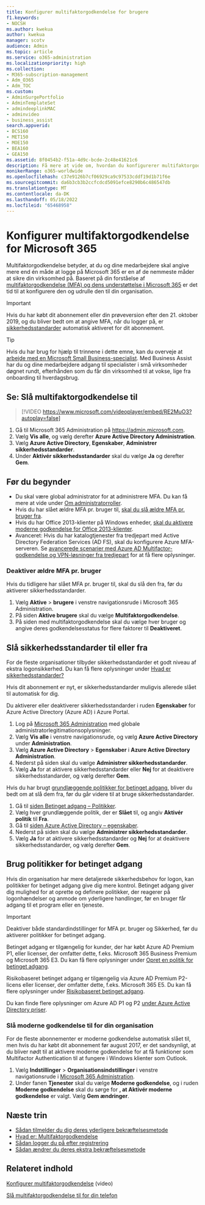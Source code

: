 ```yaml
---
title: Konfigurer multifaktorgodkendelse for brugere
f1.keywords:
- NOCSH
ms.author: kwekua
author: kwekua
manager: scotv
audience: Admin
ms.topic: article
ms.service: o365-administration
ms.localizationpriority: high
ms.collection:
- M365-subscription-management
- Adm_O365
- Adm_TOC
ms.custom:
- AdminSurgePortfolio
- AdminTemplateSet
- admindeeplinkMAC
- adminvideo
- business_assist
search.appverid:
- BCS160
- MET150
- MOE150
- BEA160
- GEA150
ms.assetid: 8f0454b2-f51a-4d9c-bcde-2c48e41621c6
description: Få mere at vide om, hvordan du konfigurerer multifaktorgodkendelse for din organisation.
monikerRange: o365-worldwide
ms.openlocfilehash: c37e9126b7cf06929ca9c97533cddf19d1b71f6e
ms.sourcegitcommit: da6b3cb3b2ccfcdcd5091efce8290b6c486547db
ms.translationtype: MT
ms.contentlocale: da-DK
ms.lasthandoff: 05/18/2022
ms.locfileid: "65468958"
---
```

# <a name="set-up-multifactor-authentication-for-microsoft-365"></a>Konfigurer multifaktorgodkendelse for Microsoft 365

Multifaktorgodkendelse betyder, at du og dine medarbejdere skal angive mere end én måde at logge på Microsoft 365 er en af de nemmeste måder at sikre din virksomhed på. Baseret på din forståelse af [multifaktorgodkendelse (MFA) og dens understøttelse i Microsoft 365](multi-factor-authentication-microsoft-365.md) er det tid til at konfigurere den og udrulle den til din organisation. 

> [!IMPORTANT]
> Hvis du har købt dit abonnement eller din prøveversion efter den 21. oktober 2019, og du bliver bedt om at angive MFA, når du logger på, er [sikkerhedsstandarder](/azure/active-directory/fundamentals/concept-fundamentals-security-defaults) automatisk aktiveret for dit abonnement.

> [!TIP]
> Hvis du har brug for hjælp til trinnene i dette emne, kan du overveje at [arbejde med en Microsoft Small Business-specialist](https://go.microsoft.com/fwlink/?linkid=2186871). Med Business Assist har du og dine medarbejdere adgang til specialister i små virksomheder døgnet rundt, efterhånden som du får din virksomhed til at vokse, lige fra onboarding til hverdagsbrug.

## <a name="watch-turn-on-multifactor-authentication"></a>Se: Slå multifaktorgodkendelse til

> [!VIDEO https://www.microsoft.com/videoplayer/embed/RE2MuO3?autoplay=false]

1. Gå til Microsoft 365 Administration på <a href="https://admin.microsoft.com/ " target="_blank">https://admin.microsoft.com</a>.
1. Vælg **Vis alle**, og vælg derefter **Azure Active Directory Administration**.
1. Vælg **Azure Active Directory**, **Egenskaber**, **Administrer sikkerhedsstandarder**.
1. Under **Aktivér sikkerhedsstandarder** skal du vælge **Ja** og derefter **Gem**.

## <a name="before-you-begin"></a>Før du begynder

- Du skal være global administrator for at administrere MFA. Du kan få mere at vide under [Om administratorroller](../add-users/about-admin-roles.md).
- Hvis du har slået ældre MFA pr. bruger til, [skal du slå ældre MFA pr. bruger fra](#turn-off-legacy-per-user-mfa).
- Hvis du har Office 2013-klienter på Windows enheder, [skal du aktivere moderne godkendelse for Office 2013-klienter](./enable-modern-authentication.md).
- Avanceret: Hvis du har katalogtjenester fra tredjepart med Active Directory Federation Services (AD FS), skal du konfigurere Azure MFA-serveren. Se [avancerede scenarier med Azure AD Multifactor-godkendelse og VPN-løsninger fra tredjepart](/azure/active-directory/authentication/howto-mfaserver-nps-vpn) for at få flere oplysninger.

### <a name="turn-off-legacy-per-user-mfa"></a>Deaktiver ældre MFA pr. bruger

Hvis du tidligere har slået MFA pr. bruger til, skal du slå den fra, før du aktiverer sikkerhedsstandarder.

1. Vælg **Aktive** \> **brugere** i venstre navigationsrude i Microsoft 365 Administration.
1. På siden **Aktive brugere** skal du vælge **Multifaktorgodkendelse**.
1. På siden med multifaktorgodkendelse skal du vælge hver bruger og angive deres godkendelsesstatus for flere faktorer til **Deaktiveret**.

## <a name="turn-security-defaults-on-or-off"></a>Slå sikkerhedsstandarder til eller fra

For de fleste organisationer tilbyder sikkerhedsstandarder et godt niveau af ekstra logonsikkerhed. Du kan få flere oplysninger under [Hvad er sikkerhedsstandarder?](/azure/active-directory/fundamentals/concept-fundamentals-security-defaults)

Hvis dit abonnement er nyt, er sikkerhedsstandarder muligvis allerede slået til automatisk for dig.

Du aktiverer eller deaktiverer sikkerhedsstandarder i ruden **Egenskaber** for Azure Active Directory (Azure AD) i Azure Portal.

1. Log på [Microsoft 365 Administration](https://admin.microsoft.com) med globale administratorlegitimationsoplysninger.
2. Vælg **Vis alle** i venstre navigationsrude, og vælg **Azure Active Directory** under **Administration**.
3. Vælg **Azure Active Directory** \> **Egenskaber** i **Azure Active Directory Administration**.
4. Nederst på siden skal du vælge **Administrer sikkerhedsstandarder**.
5. Vælg **Ja** for at aktivere sikkerhedsstandarder eller **Nej** for at deaktivere sikkerhedsstandarder, og vælg derefter **Gem**.

Hvis du har brugt [grundlæggende politikker for betinget adgang](/azure/active-directory/conditional-access/concept-baseline-protection), bliver du bedt om at slå dem fra, før du går videre til at bruge sikkerhedsstandarder.

1. Gå til [siden Betinget adgang – Politikker](https://portal.azure.com/#blade/Microsoft_AAD_IAM/ConditionalAccessBlade/Policies).
2. Vælg hver grundlæggende politik, der er **Slået** til, og angiv **Aktivér politik** til **Fra**.
3. Gå til [siden Azure Active Directory – egenskaber](https://portal.azure.com/#blade/Microsoft_AAD_IAM/ActiveDirectoryMenuBlade/Properties).
4. Nederst på siden skal du vælge **Administrer sikkerhedsstandarder**.
5. Vælg **Ja** for at aktivere sikkerhedsstandarder og **Nej** for at deaktivere sikkerhedsstandarder, og vælg derefter **Gem**.

## <a name="use-conditional-access-policies"></a>Brug politikker for betinget adgang

Hvis din organisation har mere detaljerede sikkerhedsbehov for logon, kan politikker for betinget adgang give dig mere kontrol. Betinget adgang giver dig mulighed for at oprette og definere politikker, der reagerer på logonhændelser og anmode om yderligere handlinger, før en bruger får adgang til et program eller en tjeneste.

> [!IMPORTANT]
> Deaktiver både standardindstillinger for MFA pr. bruger og Sikkerhed, før du aktiverer politikker for betinget adgang.

Betinget adgang er tilgængelig for kunder, der har købt Azure AD Premium P1, eller licenser, der omfatter dette, f.eks. Microsoft 365 Business Premium og Microsoft 365 E3. Du kan få flere oplysninger under [Opret en politik for betinget adgang](/azure/active-directory/authentication/tutorial-enable-azure-mfa).

Risikobaseret betinget adgang er tilgængelig via Azure AD Premium P2-licens eller licenser, der omfatter dette, f.eks. Microsoft 365 E5. Du kan få flere oplysninger under [Risikobaseret betinget adgang](/azure/active-directory/conditional-access/howto-conditional-access-policy-risk).

Du kan finde flere oplysninger om Azure AD P1 og P2 [under Azure Active Directory priser](https://azure.microsoft.com/pricing/details/active-directory/).

### <a name="turn-on-modern-authentication-for-your-organization"></a>Slå moderne godkendelse til for din organisation

For de fleste abonnementer er moderne godkendelse automatisk slået til, men hvis du har købt dit abonnement før august 2017, er det sandsynligt, at du bliver nødt til at aktivere moderne godkendelse for at få funktioner som Multifactor Authentication til at fungere i Windows klienter som Outlook.


1. Vælg **Indstillinger** \> **Organisationsindstillinger** i venstre navigationsrude i <a href="https://go.microsoft.com/fwlink/p/?linkid=2024339" target="_blank">Microsoft 365 Administration</a>.
2. Under fanen **Tjenester** skal du vælge **Moderne godkendelse**, og i ruden **Moderne godkendelse** skal du sørge for **, at Aktivér moderne godkendelse** er valgt. Vælg **Gem ændringer**.


## <a name="next-steps"></a>Næste trin

- [Sådan tilmelder du dig deres yderligere bekræftelsesmetode](https://support.microsoft.com/office/ace1d096-61e5-449b-a875-58eb3d74de14)
- [Hvad er: Multifaktorgodkendelse](https://support.microsoft.com/help/4577374/what-is-multifactor-authentication)
- [Sådan logger du på efter registrering](https://support.microsoft.com/office/2b856342-170a-438e-9a4f-3c092394d3cb)
- [Sådan ændrer du deres ekstra bekræftelsesmetode](https://support.microsoft.com/office/956ec8d0-7081-4518-a701-f8414cc20831)

## <a name="related-content"></a>Relateret indhold

[Konfigurer multifaktorgodkendelse](set-up-multi-factor-authentication.md) (video)

[Slå multifaktorgodkendelse til for din telefon](https://support.microsoft.com/office/ace1d096-61e5-449b-a875-58eb3d74de14)
